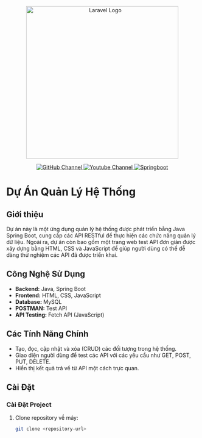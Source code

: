 <p align="center"><a href="https://spring.io/projects/spring-boot" target="_blank"><img src="https://www.split.io/wp-content/uploads/BLOG-SpringBoot@2x-1920x960.png" width="400" alt="Laravel Logo"></a></p>

<p align="center">
<a href="https://github.com/PDungz/SpringBoot_API">
  <img src="https://img.shields.io/badge/-GitHub%20Phùng Văn Dũng / SpringBoot API-black?logo=github&logoColor=white" alt="GitHub Channel">
</a>
<a href="https://youtube.com/@pvdnocode3623?si=o3UX8WHisI5mAVCu">
  <img src="https://img.shields.io/badge/-Youtube%20Pvd NoCode-black?logo=youtube&logoColor=red" alt="Youtube Channel">
</a>
<a href="https://start.spring.io/"> <img src="https://img.shields.io/badge/-Download%20Spring Boot-black?logo=springboot&logoColor=green" alt="Springboot"></a>
</p>

# Dự Án Quản Lý Hệ Thống

## Giới thiệu

Dự án này là một ứng dụng quản lý hệ thống được phát triển bằng Java Spring Boot, cung cấp các API RESTful để thực hiện các chức năng quản lý dữ liệu. Ngoài ra, dự án còn bao gồm một trang web test API đơn giản được xây dựng bằng HTML, CSS và JavaScript để giúp người dùng có thể dễ dàng thử nghiệm các API đã được triển khai.

## Công Nghệ Sử Dụng

- **Backend:** Java, Spring Boot
- **Frontend:** HTML, CSS, JavaScript
- **Database:** MySQL
- **POSTMAN:** Test API
- **API Testing:** Fetch API (JavaScript)

## Các Tính Năng Chính

- Tạo, đọc, cập nhật và xóa (CRUD) các đối tượng trong hệ thống.
- Giao diện người dùng để test các API với các yêu cầu như GET, POST, PUT, DELETE.
- Hiển thị kết quả trả về từ API một cách trực quan.

## Cài Đặt

### Cài Đặt Project

1. Clone repository về máy:
   ```bash
   git clone <repository-url>
   ```

